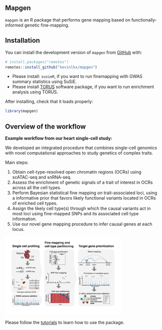 
<!-- README.md is generated from README.Rmd. Please edit that file -->

## Mapgen

<!-- badges: start -->
<!-- badges: end -->

`mapgen` is an R package that performs gene mapping based on
functionally-informed genetic fine-mapping.

## Installation

You can install the development version of `mapgen` from
[GitHub](https://github.com/xinhe-lab/mapgen) with:

``` r
# install.packages("remotes")
remotes::install_github("kevinlkx/mapgen")
```

- Please install: `susieR`, if you want to run finemapping with GWAS
  summary statistics using SuSiE.
- Please install [TORUS](https://github.com/xqwen/torus) software
  package, if you want to run enrichment analysis using TORUS.

After installing, check that it loads properly:

``` r
library(mapgen)
```

## Overview of the workflow

**Example workflow from our heart single-cell study:**

We developed an integrated procedure that combines single-cell genomics
with novel computational approaches to study genetics of complex traits.

Main steps:

1.  Obtain cell-type-resolved open chromatin regions (OCRs) using
    scATAC-seq and snRNA-seq.
2.  Assess the enrichment of genetic signals of a trait of interest in
    OCRs across all the cell types.
3.  Perform Bayesian statistical fine mapping on trait-associated loci,
    using a informative prior that favors likely functional variants
    located in OCRs of enriched cell types.
4.  Assign the likely cell type(s) through which the causal variants act
    in most loci using fine-mapped SNPs and its associated cell type
    information.
5.  Use our novel gene mapping procedure to infer causal genes at each
    locus.

<img src="man/figures/workflow.overview.png" alt="Overview of the workflow" width="75%" />

Please follow the
[tutorials](https://kevinlkx.github.io/mapgen/articles/index.html) to
learn how to use the package.
